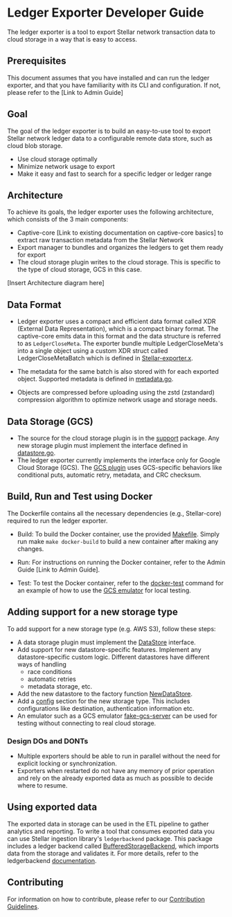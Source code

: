 
# Ledger Exporter Developer Guide
The ledger exporter is a tool to export Stellar network transaction data to cloud storage in a way that is easy to access.

## Prerequisites
This document assumes that you have installed and can run the ledger exporter, and that you have familiarity with its CLI and configuration. If not, please refer to the [Link to Admin Guide]

## Goal
The goal of the ledger exporter is to build an easy-to-use tool to export Stellar network ledger data to a configurable remote data store, such as cloud blob storage.
 - Use cloud storage optimally
 - Minimize network usage to export
 - Make it easy and fast to search for a specific ledger or ledger range

## Architecture
To achieve its goals, the ledger exporter uses the following architecture, which consists of the 3 main components:
- Captive-core [Link to existing documentation on captive-core basics] to extract raw transaction metadata from the Stellar Network
- Export manager to bundles and organizes the ledgers to get them ready for export
- The cloud storage plugin writes to the cloud storage. This is specific to the type of cloud storage, GCS in this case.

[Insert Architecture diagram here]

## Data Format
- Ledger exporter uses a compact and efficient data format called XDR (External Data Representation), which is a compact binary format. The captive-core emits data in this format and the data structure is referred to as `LedgerCloseMeta`. The exporter bundle multiple LedgerCloseMeta's into a single object using a custom XDR struct called LedgerCloseMetaBatch which is defined in [Stellar-exporter.x](https://github.com/stellar/go/blob/master/xdr/Stellar-exporter.x).

- The metadata for the same batch is also stored with for each exported object. Supported metadata is defined in [metadata.go](https://github.com/stellar/go/blob/master/support/datastore/metadata.go). 

- Objects are compressed before uploading using the zstd (zstandard) compression algorithm to optimize network usage and storage needs.

## Data Storage (GCS)
- The source for the cloud storage plugin is in the [support](https://github.com/stellar/go/tree/master/support/datastore) package. Any new storage plugin must implement the interface defined in [datastore.go](https://github.com/stellar/go/blob/master/support/datastore/datastore.go). 
- The ledger exporter currently implements the interface only for Google Cloud Storage (GCS). The [GCS plugin](https://github.com/stellar/go/blob/master/support/datastore/gcs_datastore.go) uses GCS-specific behaviors like conditional puts, automatic retry, metadata, and CRC checksum.

## Build, Run and Test using Docker
The Dockerfile contains all the necessary dependencies (e.g., Stellar-core) required to run the ledger exporter. 
- Build: To build the Docker container, use the provided [Makefile](https://github.com/stellar/go/exp/services/ledgerexporter/Makefile). Simply run make `make docker-build` to build a new container after making any changes.

- Run: For instructions on running the Docker container, refer to the Admin Guide [Link to Admin Guide].

- Test: To test the Docker container, refer to the [docker-test](https://github.com/stellar/go/blob/master/exp/services/ledgerexporter/Makefile) command for an example of how to use the [GCS emulator](https://github.com/fsouza/fake-gcs-server) for local testing. 

## Adding support for a new storage type
To add support for a new storage type (e.g. AWS S3), follow these steps:

- A data storage plugin must implement the [DataStore](https://github.com/stellar/go/blob/master/support/datastore/datastore.go) interface.
- Add support for new datastore-specific features. Implement any datastore-specific custom logic. Different datastores have different ways of handling 
  - race conditions
  - automatic retries
  - metadata storage, etc.
- Add the new datastore to the factory function [NewDataStore](https://github.com/stellar/go/blob/master/support/datastore/datastore.go).
- Add a [config](https://github.com/stellar/go/blob/master/exp/services/ledgerexporter/config.toml) section for the new storage type. This includes configurations like destination, authentication information etc.
- An emulator such as a GCS emulator [fake-gcs-server](https://github.com/fsouza/fake-gcs-server) can be used for testing without connecting to real cloud storage.

### Design DOs and DONTs
- Multiple exporters should be able to run in parallel without the need for explicit locking or synchronization.
- Exporters when restarted do not have any memory of prior operation and rely on the already exported data as much as possible to decide where to resume.

## Using exported data
The exported data in storage can be used in the ETL pipeline to gather analytics and reporting. To write a tool that consumes exported data you can use Stellar ingestion library's `ledgerbackend` package. This package includes a ledger backend called [BufferedStorageBackend](https://github.com/stellar/go/blob/master/ingest/ledgerbackend/buffered_storage_backend.go),
which imports data from the storage and validates it. For more details, refer to the ledgerbackend [documentation](https://github.com/stellar/go/tree/master/ingest/ledgerbackend).

## Contributing
For information on how to contribute, please refer to our [Contribution Guidelines](https://github.com/stellar/go/blob/master/CONTRIBUTING.md).
